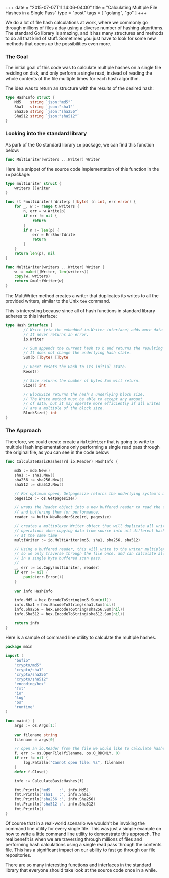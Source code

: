 +++
date = "2015-07-07T11:14:06-04:00"
title = "Calculating Multiple File Hashes in a Single Pass"
type = "post"
tags = [ "golang", "go" ]
+++

We do a lot of file hash calculations at work, where we commonly go through millions of files a day using a diverse number of hashing algorithms. The standard Go library is amazing, and it has many structures and methods to do all that kind of stuff. Sometimes you just have to look for some new methods that opens up the possibilities even more.

### The Goal

The initial goal of this code was to calculate multiple hashes on a single file residing on disk, and only perform a single read, instead of reading the whole contents of the file multiple times for each hash algorithm.

The idea was to return an structure with the results of the desired hash:

```go
type HashInfo struct {
	Md5    string `json:"md5"`
	Sha1   string `json:"sha1"`
	Sha256 string `json:"sha256"`
	Sha512 string `json:"sha512"`
}
```

### Looking into the standard library

As park of the Go standard library ```io``` package, we can find this function below:

```go
func MultiWriter(writers ...Writer) Writer
```

Here is a snippet of the source code implementation of this function in the ```io``` package:

```go
type multiWriter struct {
    writers []Writer
}

func (t *multiWriter) Write(p []byte) (n int, err error) {
	for _, w := range t.writers {
		n, err = w.Write(p)
		if err != nil {
			return
		}
		if n != len(p) {
			err = ErrShortWrite
			return
		}
	}
	return len(p), nil
}

func MultiWriter(writers ...Writer) Writer {
	w := make([]Writer, len(writers))
	copy(w, writers)
	return &multiWriter{w}
}
```

The MultiWriter method creates a writer that duplicates its writes to all the provided writers, similar to the Unix ```tee``` command.

This is interesting because since all of hash functions in standard library adheres to this interface:

```go
type Hash interface {
        // Write (via the embedded io.Writer interface) adds more data to the running hash.
        // It never returns an error.
        io.Writer

        // Sum appends the current hash to b and returns the resulting slice.
        // It does not change the underlying hash state.
        Sum(b []byte) []byte

        // Reset resets the Hash to its initial state.
        Reset()

        // Size returns the number of bytes Sum will return.
        Size() int

        // BlockSize returns the hash's underlying block size.
        // The Write method must be able to accept any amount
        // of data, but it may operate more efficiently if all writes
        // are a multiple of the block size.
        BlockSize() int
}
```

### The Approach

Therefore, we could create create a ```MultiWriter``` that is going to write to multiple Hash implementations only performing a single read pass through the original file, as you can see in the code below:

```go
func CalculateBasicHashes(rd io.Reader) HashInfo {

	md5 := md5.New()
	sha1 := sha1.New()
	sha256 := sha256.New()
	sha512 := sha512.New()

	// For optimum speed, Getpagesize returns the underlying system's memory page size.
	pagesize := os.Getpagesize()

	// wraps the Reader object into a new buffered reader to read the files in chunks
	// and buffering them for performance.
	reader := bufio.NewReaderSize(rd, pagesize)

	// creates a multiplexer Writer object that will duplicate all write
	// operations when copying data from source into all different hashing algorithms
	// at the same time
	multiWriter := io.MultiWriter(md5, sha1, sha256, sha512)

	// Using a buffered reader, this will write to the writer multiplexer
	// so we only traverse through the file once, and can calculate all hashes
	// in a single byte buffered scan pass.
	//
	_, err := io.Copy(multiWriter, reader)
	if err != nil {
		panic(err.Error())
	}

	var info HashInfo

	info.Md5 = hex.EncodeToString(md5.Sum(nil))
	info.Sha1 = hex.EncodeToString(sha1.Sum(nil))
	info.Sha256 = hex.EncodeToString(sha256.Sum(nil))
	info.Sha512 = hex.EncodeToString(sha512.Sum(nil))

	return info
}
```

Here is a sample of command line utility to calculate the multiple hashes.

```go
package main

import (
	"bufio"
	"crypto/md5"
	"crypto/sha1"
	"crypto/sha256"
	"crypto/sha512"
	"encoding/hex"
	"fmt"
	"io"
	"log"
	"os"
	"runtime"
)

func main() {
	args := os.Args[1:]

	var filename string
	filename = args[0]

    // open an io.Reader from the file we would like to calculate hashes
	f, err := os.OpenFile(filename, os.O_RDONLY, 0)
	if err != nil {
		log.Fatalln("Cannot open file: %s", filename)
	}
	defer f.Close()

	info := CalculateBasicHashes(f)

	fmt.Println("md5    :", info.Md5)
	fmt.Println("sha1   :", info.Sha1)
	fmt.Println("sha256 :", info.Sha256)
	fmt.Println("sha512 :", info.Sha512)
	fmt.Println()
}
```

Of course that in a real-world scenario we wouldn't be invoking the command line utility for every single file. This was just a simple example on how to write a little command line utility to demonstrate this approach. The real benefit is when we are traversing through millions of files and performing hash calculations using a single read pass through the contents file. This has a significant impact on our ability to fast go through our file repositories.

There are so many interesting functions and interfaces in the standard library that everyone should take look at the source code once in a while.
